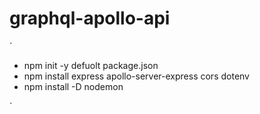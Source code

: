 # graphql-apollo-api

`

-   npm init -y defuolt package.json
-   npm install express apollo-server-express cors dotenv
-   npm install -D nodemon 

`
